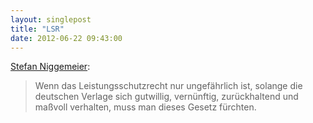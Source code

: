 ```yaml
---
layout: singlepost
title: "LSR"
date: 2012-06-22 09:43:00
---
```


[Stefan Niggemeier](http://www.stefan-niggemeier.de/blog/leistungsschutzrecht-eine-frage-der-ehre/):
> Wenn das Leistungsschutzrecht nur ungefährlich ist, solange die deutschen Verlage sich gutwillig, vernünftig, zurückhaltend und maßvoll verhalten, muss man dieses Gesetz fürchten.